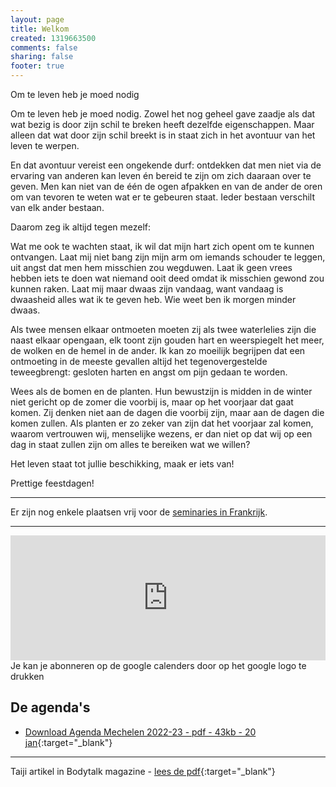 ```yaml
---
layout: page
title: Welkom
created: 1319663500
comments: false
sharing: false  
footer: true
---
```


Om te leven heb je moed nodig  
  
Om te leven heb je moed nodig. Zowel het nog geheel gave zaadje als dat wat bezig is door zijn schil te breken heeft dezelfde eigenschappen. Maar alleen dat wat door zijn schil breekt is in staat zich in het avontuur van het leven te werpen.  
  
En dat avontuur vereist een ongekende durf: ontdekken dat men niet via de ervaring van anderen kan leven én bereid te zijn om zich daaraan over te geven. Men kan niet van de één de ogen afpakken en van de ander de oren om van tevoren te weten wat er te gebeuren staat. Ieder bestaan verschilt van elk ander bestaan.  
  
Daarom zeg ik altijd tegen mezelf:  

Wat me ook te wachten staat, ik wil dat mijn hart zich opent om te kunnen ontvangen. Laat mij niet bang zijn mijn arm om iemands schouder te leggen, uit angst dat men hem misschien zou wegduwen. Laat ik geen vrees hebben iets te doen wat niemand ooit deed omdat ik misschien gewond zou kunnen raken. Laat mij maar dwaas zijn vandaag, want vandaag is dwaasheid alles wat ik te geven heb. Wie weet ben ik morgen minder dwaas.  
  
Als twee mensen elkaar ontmoeten moeten zij als twee waterlelies zijn die naast elkaar opengaan, elk toont zijn gouden hart en weerspiegelt het meer, de wolken en de hemel in de ander. Ik kan zo moeilijk begrijpen dat een ontmoeting in de meeste gevallen altijd het tegenovergestelde teweegbrengt: gesloten harten en angst om pijn gedaan te worden.  
  
Wees als de bomen en de planten. Hun bewustzijn is midden in de winter niet gericht op de zomer die voorbij is, maar op het voorjaar dat gaat komen. Zij denken niet aan de dagen die voorbij zijn, maar aan de dagen die komen zullen. Als planten er zo zeker van zijn dat het voorjaar zal komen, waarom vertrouwen wij, menselijke wezens, er dan niet op dat wij op een dag in staat zullen zijn om alles te bereiken wat we willen?  
  
Het leven staat tot jullie beschikking, maak er iets van!  
  
Prettige feestdagen!  
  
  

<hr>  

Er zijn nog enkele plaatsen vrij voor de [seminaries in Frankrijk](/taijiquan/seminaries.html). 
  
<hr>   
   
<iframe src="https://calendar.google.com/calendar/embed?showTitle=0&amp;showNav=0&amp;showDate=0&amp;showPrint=0&amp;showTabs=0&amp;showCalendars=0&amp;showTz=0&amp;mode=AGENDA&amp;height=200&amp;wkst=2&amp;hl=nl&amp;bgcolor=%23FFFFFF&amp;src=eddypresent.website%40gmail.com&amp;color=%232F6309&amp;src=bnt52stornmaupomm1p01afrt0%40group.calendar.google.com&amp;color=%23125A12&amp;src=sv4bkhqqsf8snmhcjmhj8hqma4%40group.calendar.google.com&amp;color=%235F6B02&amp;ctz=Europe%2FBrussels" style="border-width:0" width="100%" height="200" frameborder="0" scrolling="no"></iframe>
Je kan je abonneren op de google calenders door op het google logo te drukken
  


## De agenda's

* [Download Agenda Mechelen 2022-23 - pdf - 43kb - 20 jan](/flyers/Mechelen_2022-23.pdf){:target="_blank"}  
<!-- * [Download Agenda Grimbergen 2020-21 - pdf - 47kb - 1 sep](/flyers/Grimbergen_2020-21.pdf){:target="_blank"}   -->


---
Taiji artikel in Bodytalk magazine - [lees de pdf](/flyers/TaiChi_voor_lichaam_en_geest_bodytalk.PDF){:target="_blank"} 
